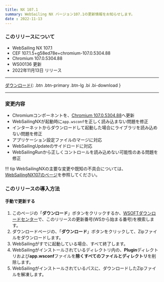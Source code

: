 ```yaml
---
title: NX 107.1
summary: WebSailing NX バージョン107.1の更新情報をお知らせします。
date : 2022-11-13
---
```

### このリリースについて

* WebSailing NX 107.1
* CEF 107.1.5+g58ed78e+chromium-107.0.5304.88
* Chromium 107.0.5304.88
* WS00136 更新
* 2022年11月13日 リリース

---
[ ダウンロード](https://download.wsoft.ws/WS00136){: .btn .btn-primary .btn-lg .bi .bi-download }

---

### 変更内容

* Chromiumコンポーネントを、[Chromium 107.0.5304.88](https://chromereleases.googleblog.com/2022/10/stable-channel-update-for-desktop_27.html)へ更新
* WebSailingNXが起動時に`app.wsconf`を正しく読み込まない問題を修正
* インターネットからダウンロードして起動した場合にライブラリを読み込めない問題を修正
* アプリケーション設定ファイルのマージに対応
* WebSailingUpdateのサイドロードに対応
* WebSailingRunから正しくコントロールを読み込めない可能性のある問題を修正

!!! tip
    WebSailingNXの主要な変更や既知の不具合については、[WebSailingNX107のページ](../1070)を参照してください。

### このリリースの導入方法
#### 手動で更新する
1. このページの「**ダウンロード**」ボタンをクリックするか、[WSOFTダウンロードセンター](https://download.wsoft.ws/)で、このリリースの更新番号(WSから始まる番号)を検索します。
2. ダウンロードページの、「**ダウンロード**」ボタンをクリックして、Zipファイルをダウンロードします。
3. WebSailingがすでに起動している場合、すべて終了します。
4. WebSailingがインストールされているディレクトリ内の、**Plugin**ディレクトリおよび**app.wsconf**ファイルを**除くすべてのファイルとディレクトリ**を削除します。
5. WebSailingがインストールされているパスに、ダウンロードしたZipファイルを解凍します。